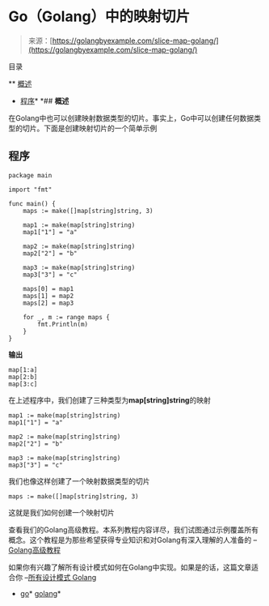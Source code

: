 <!--yml

类别：未分类

日期：2024-10-13 06:39:51

-->

# Go（Golang）中的映射切片

> 来源：[https://golangbyexample.com/slice-map-golang/](https://golangbyexample.com/slice-map-golang/)

目录

**   [概述](#Overview "Overview")

+   [程序](#Program "Program")*  *## **概述**

在Golang中也可以创建映射数据类型的切片。事实上，Go中可以创建任何数据类型的切片。下面是创建映射切片的一个简单示例

## **程序**

```
package main

import "fmt"

func main() {
	maps := make([]map[string]string, 3)

	map1 := make(map[string]string)
	map1["1"] = "a"

	map2 := make(map[string]string)
	map2["2"] = "b"

	map3 := make(map[string]string)
	map3["3"] = "c"

	maps[0] = map1
	maps[1] = map2
	maps[2] = map3

	for _, m := range maps {
		fmt.Println(m)
	}
}
```

**输出**

```
map[1:a]
map[2:b]
map[3:c]
```

在上述程序中，我们创建了三种类型为**map[string]string**的映射

```
map1 := make(map[string]string)
map1["1"] = "a"

map2 := make(map[string]string)
map2["2"] = "b"

map3 := make(map[string]string)
map3["3"] = "c"
```

我们也像这样创建了一个映射数据类型的切片

```
maps := make([]map[string]string, 3)
```

这就是我们如何创建一个映射切片

查看我们的Golang高级教程。本系列教程内容详尽，我们试图通过示例覆盖所有概念。这个教程是为那些希望获得专业知识和对Golang有深入理解的人准备的 – [Golang高级教程](https://golangbyexample.com/golang-comprehensive-tutorial/)

如果你有兴趣了解所有设计模式如何在Golang中实现。如果是的话，这篇文章适合你 –[所有设计模式 Golang](https://golangbyexample.com/all-design-patterns-golang/)

+   [go](https://golangbyexample.com/tag/go/)*   [golang](https://golangbyexample.com/tag/golang/)*
